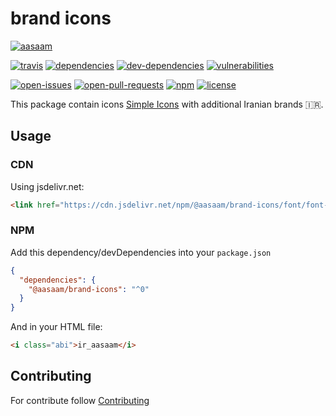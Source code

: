 # brand icons

[![aasaam](https://flat.badgen.net/badge/aasaam/software%20development%20group/0277bd?labelColor=000000&icon=https%3A%2F%2Fcdn.jsdelivr.net%2Fgh%2Faasaam%2Finformation%2Flogo%2Faasaam.svg)](https://github.com/aasaam)

[![travis](https://flat.badgen.net/travis/aasaam/brand-icons)](https://travis-ci.org/aasaam/brand-icons)
[![dependencies](https://flat.badgen.net/david/dep/aasaam/brand-icons)](https://david-dm.org/aasaam/brand-icons)
[![dev-dependencies](https://flat.badgen.net/david/dev/aasaam/brand-icons)](https://david-dm.org/aasaam/brand-icons?type=dev)
[![vulnerabilities](https://flat.badgen.net/snyk/aasaam/brand-icons)](https://snyk.io/test/github/aasaam/brand-icons)

[![open-issues](https://flat.badgen.net/github/open-issues/aasaam/brand-icons)](https://github.com/aasaam/brand-icons/issues)
[![open-pull-requests](https://flat.badgen.net/github/open-prs/aasaam/brand-icons)](https://github.com/aasaam/brand-icons/pulls)
[![npm](https://flat.badgen.net/npm/v/@aasaam/brand-icons)](https://www.npmjs.com/package/@aasaam/brand-icons)
[![license](https://flat.badgen.net/github/license/aasaam/brand-icons)](./LICENSE)

This package contain icons [Simple Icons](https://github.com/simple-icons/simple-icons) with additional Iranian brands 🇮🇷.

## Usage

### CDN

Using jsdelivr.net:

```html
<link href="https://cdn.jsdelivr.net/npm/@aasaam/brand-icons/font/font-face.min.css" rel="stylesheet">
```

### NPM

Add this dependency/devDependencies into your `package.json`

```json
{
  "dependencies": {
    "@aasaam/brand-icons": "^0"
  }
}
```

And in your HTML file:

```html
<i class="abi">ir_aasaam</i>
```

## Contributing

For contribute follow [Contributing](./CONTRIBUTING.md)
